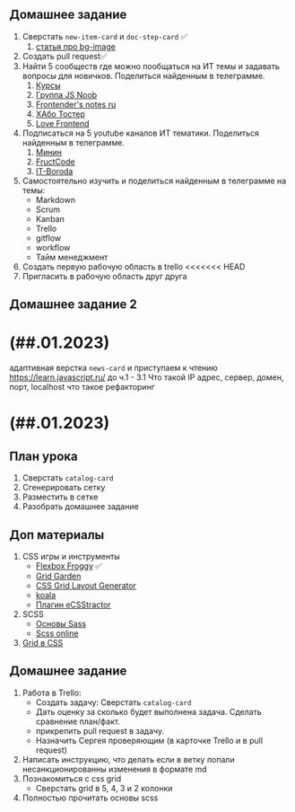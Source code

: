 ## Домашнее задание

1. Сверстать `new-item-card` и `doc-step-card` ✅
   1.  [статья про bg-image](https://www.mousedc.ru/learning/21-fon-css-background-color-image/)
2. Создать pull request✅
3. Найти 5 сообществ где можно пообщаться на ИТ темы и задавать вопросы для новичков. Поделиться найденным в телеграмме.
   1. [Курсы](https://t.me/+jTTbzU7t41RmZDU6)
   2. [Группа JS Noob](https://t.me/js_noobs_ru)
   3. [Frontender's notes ru](https://t.me/frontendnoteschannel)
   4. [ХАбо Тостер](https://qna.habr.com/)
   5. [Love Frontend](https://vk.com/love_frontend)
4. Подписаться на 5 youtube каналов ИТ тематики. Поделиться найденным в телеграмме.
   1. [Минин](https://www.youtube.com/@VladilenMinin)
   2. [FructCode](https://www.youtube.com/@fructcode/videos)
   3. [IT-Boroda](https://www.youtube.com/@itbeard)
5. Самостоятельно изучить и поделиться найденным в телеграмме на темы:
    * Markdown
    * Scrum
    * Kanban
    * Trello
    * gitflow
    * workflow
    * Тайм менеджмент
6. Создать первую рабочую область в trello
<<<<<<< HEAD
7. Пригласить в рабочую область друг друга

## Домашнее задание 2

# (##.01.2023)

адаптивная верстка
`news-card` и
приступаем к чтению https://learn.javascript.ru/ до  ч.1 - 3.1
Что такой IP адрес, сервер, домен, порт, localhost
что такое рефакторинг

# (##.01.2023)

## План урока

1. Сверстать `catalog-card`
2. Сгенерировать сетку
3. Разместить в сетке
4. Разобрать домашнее задание


## Доп материалы

1. CSS игры и инструменты
   * [Flexbox Froggy](https://flexboxfroggy.com/#ru) ✅
   * [Grid Garden](https://cssgridgarden.com/#ru)
   * [CSS Grid Layout Generator](https://angrytools.com/css-grid/)
   * [koala](http://koala-app.com/)
   * [Плагин eCSStractor](https://www.youtube.com/watch?v=pZiYs_Sput8)
2. SCSS
   * [Основы Sass](https://sass-scss.ru/guide/)
   * [Scss online](https://www.sassmeister.com/)
3. [Grid в CSS](https://wp-kama.ru/id_8945/grid-v-css.html)


## Домашнее задание

1. Работа в Trello:
   * Создать задачу: Сверстать `catalog-card`
   * Дать оценку за сколько будет выполнена задача. Сделать сравнение план/факт.
   * прикрепить pull request в задачу.
   * Назначить Сергея проверяющим (в карточке Trello и в pull request)
2. Написать инструкцию, что делать если в ветку попали несанкционированны изменения в формате md
3. Познакомиться с css grid
   * Сверстать grid в 5, 4, 3 и 2 колонки
4. Полностью прочитать основы scss
